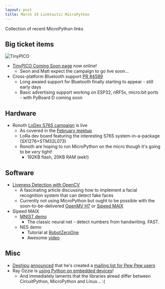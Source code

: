```yaml
---
layout: post
title: March 19 Linktastic MicroPython
---
```


Collection of recent MicroPython links

## Big ticket items
![TinyPICO](https://www.crowdsupply.com/img/bd66/tinypico-pinout-2_jpg_project-body.jpg)
* [TinyPICO Coming Soon page](https://www.crowdsupply.com/unexpected-maker/tinypico) now online!
  * Seon and Matt expect the campaign to go live soon...
* Cross-platform Bluetooth support [PR #4589](https://github.com/micropython/micropython/pull/4589)
  * Long awaied support for Bluetooth finally starting to appear - still early days
  * Basic advertising support working on ESP32, nRF5x, micro:bit ports - with PyBoard D coming soon

## Hardware
* Ronoth [LoDev S76S campaign](https://www.crowdsupply.com/ronoth/lodev) is live
  * As covered in the [February meetup](https://melbournemicropythonmeetup.github.io/February-2019-Meetup/)
  * LoRa dev board featuring the interesting S76S system-in-a-package (SX1276+STM32L073)
  * Ronoth are hoping to run MicroPython on the micro though it's going to be _very_ tight!
    * 192KB flash, 20KB RAM (eek!)

## Software
* [Liveness Detection with OpenCV](https://www.pyimagesearch.com/2019/03/11/liveness-detection-with-opencv/)
  * A fascinating article discussing how to implement a facial recognition system that can detect fake faces
  * Currently not using MicroPython but ought to be possible with the soon-to-be-delivered [OpenMV H7](https://www.kickstarter.com/projects/1798207217/openmv-cam-h7-machine-vision-w-micropython) or [Sipeed MAIX](https://www.indiegogo.com/projects/sipeed-maix-the-world-first-risc-v-64-ai-module#/)
* Sipeed MAIX
  * [MNIST demo](https://www.youtube.com/watch?v=WhJuCODEfpQ&feature=youtu.be)
    * The classic neural net - detect numbers from handwriting. FAST.
  * NES demo
    * Tutorial at [RobotZeroOne](https://robotzero.one/micropython-nes-emulator-on-a-risc-v-64-processor/)
    * Awesome [video](https://www.youtube.com/watch?v=el6CB-h9Lo0)

## Misc
* [Deshipu](https://twitter.com/deshipu) [announced](https://twitter.com/deshipu/status/1107361785068306432) that he's created a [mailing list for Pew Pew users](https://mail.python.org/mailman3/lists/pewpew.python.org/)
* Ray Ozzie is [using Python on embedded devices](https://twitter.com/rozzie/status/1106531501317992448)!
  * And immediately laments that the libraries alread differ between CircuitPython, MicroPython and Linux... :(
